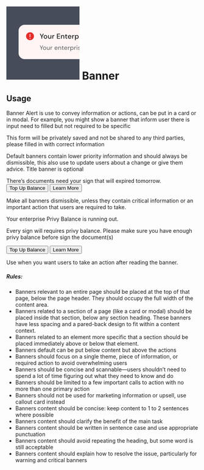 <script setup>
  import Banner from '../../components/banner/Banner.vue'
  import Button from '../../components/button/Button.vue'
</script>

# ![badge](../../public/assets/images/img-guide-banner.svg) Banner

## Usage

Banner Alert is use to convey information or actions, can be put in a card or in modal. For example, you might show a banner that inform user there is input need to filled but not required to be specific

<div class="flex py-14">
  <div class="w-3/4">
    <Banner>
      This form will be privately saved and not be shared to any
      third parties, please filled in with correct information
    </Banner>
    <p>Default banners contain lower priority information and should always be dismissible, this also use to update users about a change or give them advice. Title banner is optional</p>
  </div>
</div>

<div class="flex pt-2 pb-8">
  <div class="w-3/4">
    <Banner variant="danger">
      <div class="font-semibold">
        There’s documents need your sign that will expired tomorrow.
      </div>
      <div class="mt-3">
        <Button variant="outline" color="danger">Top Up Balance</Button>
        <Button variant="link" color="secondary">Learn More</Button>
      </div>
    </Banner>
    <p>Make all banners dismissible, unless they contain critical information or an important action that users are required to take.</p>
  </div>
</div>

<div class="flex pt-8 pb-4">
  <div class="w-3/4">
    <Banner variant="danger">
      <div class="font-semibold">
        Your enterprise Privy Balance is running out.
      </div>
      <p class="text-sm">
        Every sign will requires privy balance. Please make sure you have enough privy balance before sign the document(s)
      </p>
      <div class="mt-3">
        <Button variant="outline" color="danger">Top Up Balance</Button>
        <Button variant="link" color="secondary">Learn More</Button>
      </div>
    </Banner>
    <p>Use when you want users to take an action after reading the banner.</p>
  </div>
</div>

##### Rules:
- Banners relevant to an entire page should be placed at the top of that page, below the page header. They should occupy the full width of the content area.
- Banners related to a section of a page (like a card or modal) should be placed inside that section, below any section heading. These banners have less spacing and a pared-back design to fit within a content context.
- Banners related to an element more specific that a section should be placed immediately above or below that element.
- Banners default can be put below content but above the actions
- Banners should focus on a single theme, piece of information, or required action to avoid overwhelming users
- Banners should be concise and scannable—users shouldn’t need to spend a lot of time figuring out what they need to know and do
- Banners should be limited to a few important calls to action with no more than one primary action
- Banners should not be used for marketing information or upsell, use callout card instead
- Banners content should be concise: keep content to 1 to 2 sentences where possible
- Banners content should clarify the benefit of the main task
- Banners content should be written in sentence case and use appropriate punctuation
- Banners content should avoid repeating the heading, but some word is still acceptable
- Banners content should explain how to resolve the issue, particularly for warning and critical banners

